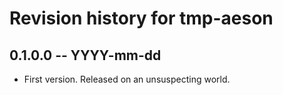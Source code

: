 # Revision history for tmp-aeson

## 0.1.0.0 -- YYYY-mm-dd

* First version. Released on an unsuspecting world.

